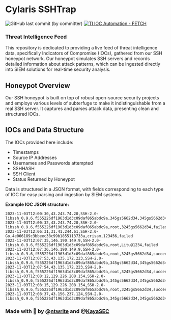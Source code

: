 # Cylaris SSHTrap
![GitHub last commit (by committer)](https://img.shields.io/github/last-commit/CyDefOps/project-killchain?style=flat-square&color=8A2BE2)
[![TI IOC Automation - FETCH](https://github.com/cylaris/sshtrap/actions/workflows/main.yml/badge.svg?branch=main)](https://github.com/cylaris/sshtrap/actions/workflows/main.yml)
### Threat Intelligence Feed

This repository is dedicated to providing a live feed of threat intelligence data, specifically Indicators of Compromise (IOCs), gathered from our SSH honeypot network. Our honeypot simulates SSH servers and records detailed information about attack patterns, which can be ingested directly into SIEM solutions for real-time security analysis.

## Honeypot Overview

Our SSH honeypot is built on top of robust open-source security projects and employs various levels of subterfuge to make it indistinguishable from a real SSH server. It captures and parses attack data, presenting clean and structured IOCs.

## IOCs and Data Structure

The IOCs provided here include:

- Timestamps
- Source IP Addresses
- Usernames and Passwords attempted
- SSHHASH
- SSH Client
- Status Returned by Honeypot

Data is structured in a JSON format, with fields corresponding to each type of IOC for easy parsing and ingestion by SIEM systems.

**Example IOC JSON structure:**

```
2023-11-03T12:00:30,43.243.74.20,SSH-2.0-libssh_0.9.6,f555226df1963d1d3c09daf865abdc9a,345gs5662d34,345gs5662d34,failed
2023-11-03T12:00:32,43.243.74.20,SSH-2.0-libssh_0.9.6,f555226df1963d1d3c09daf865abdc9a,root,3245gs5662d34,failed
2023-11-03T12:06:31,31.41.244.61,SSH-2.0-Go,4e066189c3bbeec38c99b1855113733a,crisam,123456,failed
2023-11-03T12:07:35,146.190.149.9,SSH-2.0-libssh_0.9.6,f555226df1963d1d3c09daf865abdc9a,root,Litu@1234,failed
2023-11-03T12:07:36,146.190.149.9,SSH-2.0-libssh_0.9.6,f555226df1963d1d3c09daf865abdc9a,root,3245gs5662d34,succeeded
2023-11-03T12:07:53,43.135.172.223,SSH-2.0-libssh_0.9.6,f555226df1963d1d3c09daf865abdc9a,345gs5662d34,345gs5662d34,failed
2023-11-03T12:07:54,43.135.172.223,SSH-2.0-libssh_0.9.6,f555226df1963d1d3c09daf865abdc9a,root,3245gs5662d34,succeeded
2023-11-03T12:08:12,129.226.208.154,SSH-2.0-libssh_0.9.6,f555226df1963d1d3c09daf865abdc9a,345gs5662d34,345gs5662d34,failed
2023-11-03T12:08:15,129.226.208.154,SSH-2.0-libssh_0.9.6,f555226df1963d1d3c09daf865abdc9a,root,3245gs5662d34,succeeded
2023-11-03T12:08:37,43.156.237.124,SSH-2.0-libssh_0.9.6,f555226df1963d1d3c09daf865abdc9a,345gs5662d34,345gs5662d34,failed
```

### Made with 🫶 by @[ntwrite](https://github.com/ntwrite) and @[KayaSEC](https://github.com/KayaSEC) 
